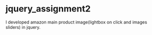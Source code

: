 # jquery_assignment2

I developed amazon main product image(lightbox on click and images sliders) in jquery.

